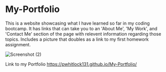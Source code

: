 # My-Portfolio

This is a website showcasing what I have learned so far in my coding bootcamp. It has links that can take you to an 'About Me', 'My Work', and 'Contact Me' section of the page with relevent information regarding those topics. Includes a picture that doubles as a link to my first homework assignment. 



![Screenshot (2)](https://github.com/Pwhitlock131/prework-study-guide/assets/139918601/6ba595af-9ced-4090-bda0-88ee7180525f)


Link to my Portfolio
https://pwhitlock131.github.io/My-Portfolio/